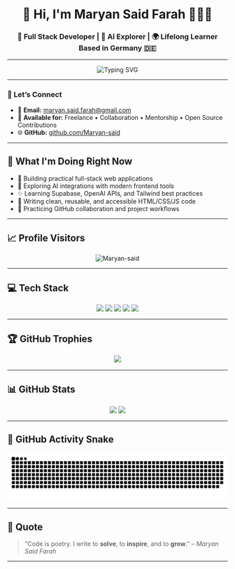 <h1 align="center">💫 Hi, I'm Maryan Said Farah 👩🏽‍💻</h1>
<h3 align="center">🚀 Full Stack Developer | 🤖 AI Explorer | 🌍 Lifelong Learner Based in Germany 🇩🇪</h3>

---

<p align="center">
  <img src="https://readme-typing-svg.demolab.com?font=Fira+Code&weight=500&duration=3000&pause=1000&color=F97316&center=true&width=435&lines=Building+beautiful+web+experiences;Collaborating+on+real+projects;Learning+AI+and+Web+3.0+tools;Open+to+mentorship+and+collaboration" alt="Typing SVG" />
</p>

---

### 💌 Let’s Connect

- 📧 **Email:** [maryan.said.farah@gmail.com](mailto:maryan.said.farah@gmail.com)  
- 🤝 **Available for:** Freelance • Collaboration • Mentorship • Open Source Contributions  
- 🌐 **GitHub:** [github.com/Maryan-said](https://github.com/Maryan-said)

---

## 🚀 What I'm Doing Right Now

- 🔭 Building practical full-stack web applications  
- 🤖 Exploring AI integrations with modern frontend tools  
- ✨ Learning Supabase, OpenAI APIs, and Tailwind best practices  
- 🧠 Writing clean, reusable, and accessible HTML/CSS/JS code  
- 🌱 Practicing GitHub collaboration and project workflows  

---

## 📈 Profile Visitors

<p align="center">
  <img src="https://komarev.com/ghpvc/?username=Maryan-said&label=Profile%20views&color=0e75b6&style=flat" alt="Maryan-said" />
</p>

---

## 💻 Tech Stack

<p align="center">
  <img src="https://img.shields.io/badge/HTML5-E34F26?style=for-the-badge&logo=html5&logoColor=white" />
  <img src="https://img.shields.io/badge/CSS3-1572B6?style=for-the-badge&logo=css3&logoColor=white" />
  <img src="https://img.shields.io/badge/JavaScript-F7DF1E?style=for-the-badge&logo=javascript&logoColor=black" />
  <img src="https://img.shields.io/badge/Tailwind_CSS-38B2AC?style=for-the-badge&logo=tailwind-css&logoColor=white" />
  <img src="https://img.shields.io/badge/React-20232A?style=for-the-badge&logo=react&logoColor=61DAFB" />

</p>

---

## 🏆 GitHub Trophies

<p align="center">
  <img src="https://github-profile-trophy.vercel.app/?username=Maryan-said&theme=radical&no-frame=false&no-bg=true&margin-w=12" />
</p>

---



## 📊 GitHub Stats

<p align="center">
  <img src="https://github-readme-stats.vercel.app/api?username=Maryan-said&theme=tokyonight&hide_border=false&include_all_commits=true&count_private=true" />
  <img src="https://github-readme-stats.vercel.app/api/top-langs/?username=Maryan-said&theme=tokyonight&hide_border=false&layout=compact" />
</p>

---





## 🐍 GitHub Activity Snake

<p align="center">
  <img src="https://github.com/Platane/snk/raw/output/github-contribution-grid-snake.svg" alt="GitHub Snake animation" />
</p>

---



## 📜 Quote

> “Code is poetry. I write to **solve**, to **inspire**, and to **grow**.” – *Maryan Said Farah*

---

<!-- Built with ❤️ by Maryan Said Farah -->
